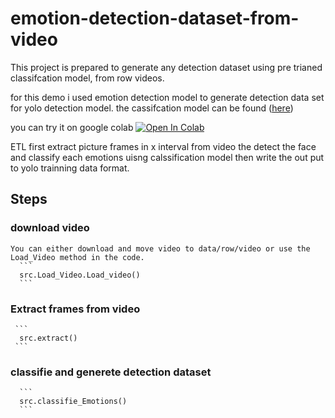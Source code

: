 # emotion-detection-dataset-from-video

This project is prepared to generate any detection dataset using pre trianed classifcation model, from row videos.

for this demo i used emotion detection model to generate detection data set for yolo detection model.
the cassifcation model can be found ([here](https://github.com/Furkan-Gulsen/face-classification/raw/main/models/emotionModel.hdf5))

you can try it on google colab [![Open In Colab](https://colab.research.google.com/assets/colab-badge.svg)](https://colab.research.google.com/github/elyas21/emotion-detection-dataset-from-video/blob/main/colab_notebook.ipynb)





ETL 
 first extract picture frames in x interval from video 
 the detect the face and 
 classify each emotions uisng calssification model then write the out put to yolo trainning data format.



## Steps

### download video 
    You can either download and move video to data/row/video or use the Load_Video method in the code.
      ```
      src.Load_Video.Load_video()
      ```
### Extract frames from video 
    
     ```
      src.extract()
     ```
### classifie and generete detection dataset 
    
      ```
      src.classifie_Emotions()
      ```

